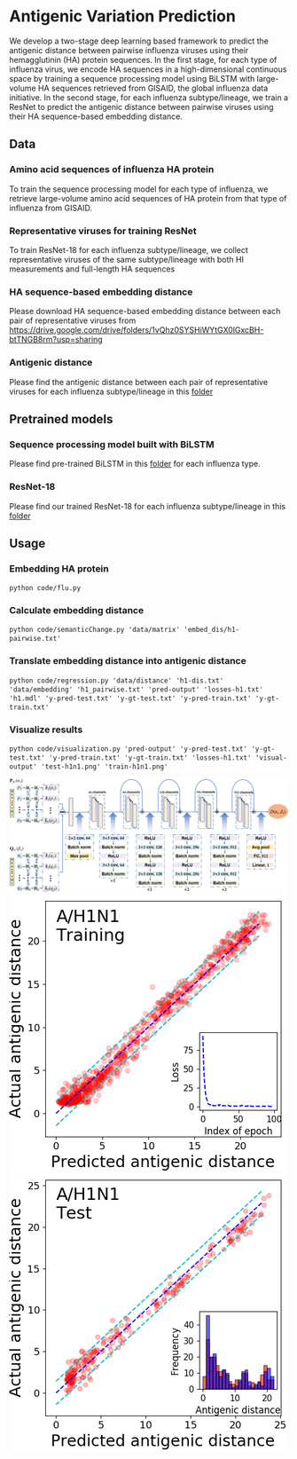 # Antigenic Variation Prediction
We develop a two-stage deep learning based framework to predict the antigenic distance between pairwise influenza viruses using their hemagglutinin (HA) protein sequences. In the first stage, for each type of influenza virus, we encode HA sequences in a high-dimensional continuous space by training a sequence processing model using BiLSTM with large-volume HA sequences retrieved from GISAID, the global influenza data initiative. In the second stage, for each influenza subtype/lineage, we train a ResNet to predict the antigenic distance between pairwise viruses using their HA sequence-based embedding distance.

## Data

### Amino acid sequences of influenza HA protein
To train the sequence processing model for each type of influenza, we retrieve large-volume amino acid sequences of HA protein from that type of influenza from GISAID.

### Representative viruses for training ResNet
To train ResNet-18 for each influenza subtype/lineage, we collect representative viruses of the same subtype/lineage with both HI measurements and full-length HA sequences

### HA sequence-based embedding distance
Please download HA sequence-based embedding distance between each pair of representative viruses from https://drive.google.com/drive/folders/1vQhz0SYSHiWYtGX0lGxcBH-btTNGB8rm?usp=sharing

### Antigenic distance 
Please find the antigenic distance between each pair of representative viruses for each influenza subtype/lineage in this [folder](data/distance/)

## Pretrained models

### Sequence processing model built with BiLSTM
Please find pre-trained BiLSTM in this [folder](/models/trained_sequence_models) for each influenza type.

### ResNet-18
Please find our trained ResNet-18 for each influenza subtype/lineage in this [folder](/models/trained_regression_models) 

## Usage

### Embedding HA protein
```
python code/flu.py 
```

### Calculate embedding distance
```
python code/semanticChange.py 'data/matrix' 'embed_dis/h1-pairwise.txt'
```

### Translate embedding distance into antigenic distance 
```
python code/regression.py 'data/distance' 'h1-dis.txt' 'data/embedding' 'h1_pairwise.txt' 'pred-output' 'losses-h1.txt' 'h1.mdl' 'y-pred-test.txt' 'y-gt-test.txt' 'y-pred-train.txt' 'y-gt-train.txt'
```

### Visualize results
```
python code/visualization.py 'pred-output' 'y-pred-test.txt' 'y-gt-test.txt' 'y-pred-train.txt' 'y-gt-train.txt' 'losses-h1.txt' 'visual-output' 'test-h1n1.png' 'train-h1n1.png'
```

![Image text](https://github.com/AntigenicStudy/AntigenicMapping/blob/main/img/pipeline.PNG)
![Image text](https://github.com/AntigenicStudy/AntigenicMapping/blob/main/img/train-h1.png)
![Image text](https://github.com/AntigenicStudy/AntigenicMapping/blob/main/img/test-h1.png)